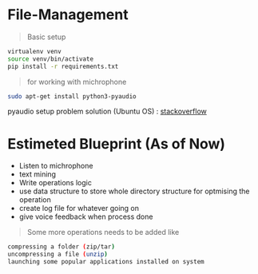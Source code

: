 # File-Management

> Basic setup

```sh
virtualenv venv
source venv/bin/activate
pip install -r requirements.txt
```

> for working with michrophone

```sh
sudo apt-get install python3-pyaudio
```

pyaudio setup problem solution (Ubuntu OS) : [stackoverflow](https://stackoverflow.com/questions/20023131/cannot-install-pyaudio-gcc-error)

# Estimeted Blueprint (As of Now)

- Listen to michrophone
- text mining
- Write operations logic
- use data structure to store whole directory structure for optmising the operation
- create log file for whatever going on
- give voice feedback when process done

> Some more operations needs to be added like

```sh
compressing a folder (zip/tar)
uncompressing a file (unzip)
launching some popular applications installed on system
```
